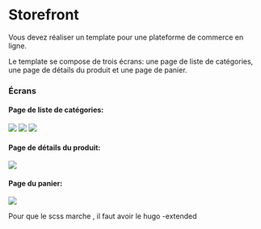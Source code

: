 # Storefront

Vous devez réaliser un template pour une plateforme de commerce en ligne.

Le template se compose de trois écrans: une page de liste de catégories, une page de détails du produit et une page de panier.

### Écrans
#### Page de liste de catégories:
![](./screens/desktop/cart-popup.png)
![](./screens/desktop/category-page.png)
![](./screens/desktop/product-tile-overlay.png)

#### Page de détails du produit:
![](./screens/desktop/product-details.png)

#### Page du panier:
![](./screens/desktop/cart.png)

Pour que le scss marche , il faut avoir le hugo -extended